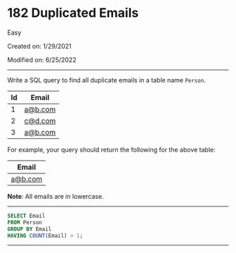 # 182 Duplicated Emails

Easy

Created on: 1/29/2021

Modified on: 6/25/2022

---

Write a SQL query to find all duplicate emails in a table name `Person`.

| Id | Email     |
| -- | --------- |
| 1  | a@b.com   |
| 2  | c@d.com   |
| 3  | a@b.com   |

For example, your query should return the following for the above table:

| Email   |
| ------- |
| a@b.com |

**Note**: All emails are in lowercase.

---

``` sql
SELECT Email
FROM Person
GROUP BY Email
HAVING COUNT(Email) > 1;
```

---
